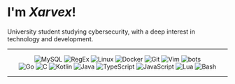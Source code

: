 # I'm *Xarvex*!

University student studying cybersecurity, with a deep interest in technology
and development.


---


<div style="text-align: center">
    <div>
        <img src="https://skillicons.dev/icons?i=mysql" alt="MySQL" title="MySQL">
        <img src="https://skillicons.dev/icons?i=regex" alt="RegEx" title="RegEx">
        <img src="https://skillicons.dev/icons?i=linux" alt="Linux" title="Linux">
        <img src="https://skillicons.dev/icons?i=docker" alt="Docker" title="Docker">
        <img src="https://skillicons.dev/icons?i=git" alt="Git" title="Git">
        <img src="https://skillicons.dev/icons?i=vim" alt="Vim" title="Vim">
        <img src="https://skillicons.dev/icons?i=bots" alt="bots" title="bots">
    </div>
    <div>
        <img src="https://skillicons.dev/icons?i=go" alt="Go" title="Go">
        <img src="https://skillicons.dev/icons?i=c" alt="C" title="C">
        <img src="https://skillicons.dev/icons?i=kotlin" alt="Kotlin" title="Kotlin">
        <img src="https://skillicons.dev/icons?i=java" alt="Java" title="Java">
        <img src="https://skillicons.dev/icons?i=ts" alt="TypeScript" title="TypeScript">
        <img src="https://skillicons.dev/icons?i=js" alt="JavaScript" title="JavaScript">
        <img src="https://skillicons.dev/icons?i=lua" alt="Lua" title="Lua">
        <img src="https://skillicons.dev/icons?i=bash" alt="Bash" title="Bash">
    </div>
</div>


---
